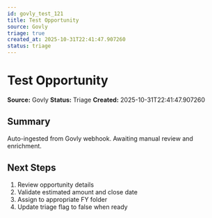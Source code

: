 ```yaml
---
id: govly_test_121
title: Test Opportunity
source: Govly
triage: true
created_at: 2025-10-31T22:41:47.907260
status: triage
---
```


# Test Opportunity

**Source:** Govly
**Status:** Triage
**Created:** 2025-10-31T22:41:47.907260

## Summary

Auto-ingested from Govly webhook. Awaiting manual review and enrichment.

## Next Steps

1. Review opportunity details
2. Validate estimated amount and close date
3. Assign to appropriate FY folder
4. Update triage flag to false when ready
